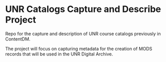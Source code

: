 # UNR Catalogs Capture and Describe Project

Repo for the capture and description of UNR course catalogs previously in ContentDM.

The project will focus on capturing metadata for the creation of MODS records that will be used in the UNR Digital Archive.
